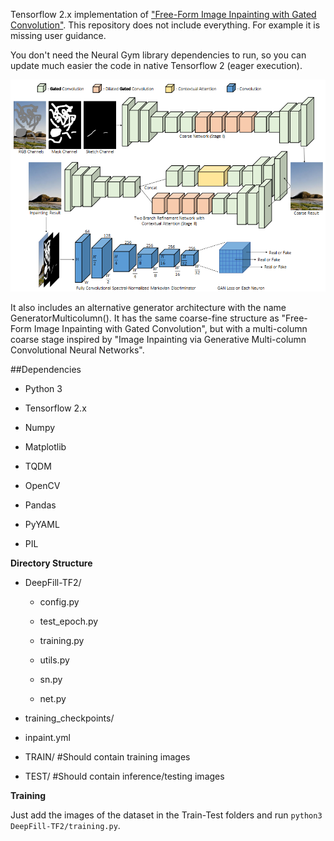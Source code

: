 Tensorflow 2.x implementation of ["Free-Form Image Inpainting with Gated Convolution"](https://github.com/JiahuiYu/generative_inpainting). 
This repository does not include everything. For example it is missing user guidance. 

You don't need the Neural Gym library dependencies to run, so you can update much easier the code in native Tensorflow 2 (eager execution). 

![DeepFill v2 Architecture](gated_architecture.PNG)

It also includes an alternative generator architecture with the name GeneratorMulticolumn(). It has the same coarse-fine structure as "Free-Form Image Inpainting with Gated Convolution", but with a multi-column coarse stage inspired by "Image Inpainting via Generative Multi-column Convolutional Neural Networks".

##Dependencies

* Python 3

* Tensorflow 2.x

* Numpy 

* Matplotlib

* TQDM

* OpenCV

* Pandas

* PyYAML

* PIL
    
**Directory Structure**

- DeepFill-TF2/

    - config.py

    - test_epoch.py

    - training.py

    - utils.py

    - sn.py

    - net.py

- training_checkpoints/

- inpaint.yml

- TRAIN/ #Should contain training images 

- TEST/  #Should contain inference/testing images

**Training**

Just add the images of the dataset in the Train-Test folders and run  ``python3 DeepFill-TF2/training.py``.
